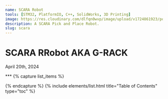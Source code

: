 ```yaml
---
name: SCARA Robot
tools: [STM32, PlatformIO, C++, SolidWorks, 3D Printing]
image: https://res.cloudinary.com/dlfqn0wvp/image/upload/v1724861923/portfolio-site/grack/IMG_1314_1_w4zpc4.jpg
description: A SCARA Pick and Place Robot.
slug: scara
---
```


# SCARA RRobot AKA G-RACK
<p class="post-metadata text-muted">
  April 20th, 2024
</p>
***
{% capture list_items %}

{% endcapture %}
{% include elements/list.html title="Table of Contents" type="toc" %}

